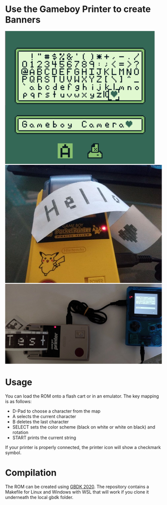 # Use the Gameboy Printer to create Banners

![Screenshot](https://github.com/reini1305/gb_bannerprinter/raw/main/image/screenshot.png)
![Setup1](https://github.com/reini1305/gb_bannerprinter/raw/main/image/setup2.jpg)
![Setup2](https://github.com/reini1305/gb_bannerprinter/raw/main/image/setup.jpg)
# Usage
You can load the ROM onto a flash cart or in an emulator. The key mapping is as follows:
- D-Pad to choose a character from the map
- A selects the current character
- B deletes the last character
- SELECT sets the color scheme (black on white or white on black) and rotation
- START prints the current string

If your printer is properly connected, the printer icon will show a checkmark symbol.

# Compilation
The ROM can be created using [GBDK 2020](https://github.com/gbdk-2020/gbdk-2020). The repository contains a Makefile for Linux and Windows with WSL that will work if you clone it underneath the local gbdk folder.